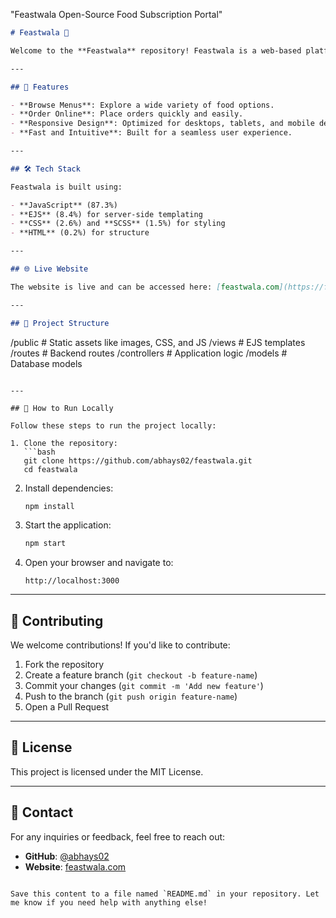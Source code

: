 "Feastwala Open-Source Food Subscription Portal"
```markdown
# Feastwala 🍴

Welcome to the **Feastwala** repository! Feastwala is a web-based platform designed for food enthusiasts to explore and order their favorite cuisines. The website is live at [feastwala.com](https://feastwala.com).

---

## 🚀 Features

- **Browse Menus**: Explore a wide variety of food options.
- **Order Online**: Place orders quickly and easily.
- **Responsive Design**: Optimized for desktops, tablets, and mobile devices.
- **Fast and Intuitive**: Built for a seamless user experience.

---

## 🛠️ Tech Stack

Feastwala is built using:

- **JavaScript** (87.3%)
- **EJS** (8.4%) for server-side templating
- **CSS** (2.6%) and **SCSS** (1.5%) for styling
- **HTML** (0.2%) for structure

---

## 🌐 Live Website

The website is live and can be accessed here: [feastwala.com](https://feastwala.com)

---

## 📂 Project Structure

```
/public         # Static assets like images, CSS, and JS
/views          # EJS templates
/routes         # Backend routes
/controllers    # Application logic
/models         # Database models
```

---

## 🔧 How to Run Locally

Follow these steps to run the project locally:

1. Clone the repository:
   ```bash
   git clone https://github.com/abhays02/feastwala.git
   cd feastwala
   ```

2. Install dependencies:
   ```bash
   npm install
   ```

3. Start the application:
   ```bash
   npm start
   ```

4. Open your browser and navigate to:
   ```
   http://localhost:3000
   ```

---

## 🤝 Contributing

We welcome contributions! If you'd like to contribute:

1. Fork the repository
2. Create a feature branch (`git checkout -b feature-name`)
3. Commit your changes (`git commit -m 'Add new feature'`)
4. Push to the branch (`git push origin feature-name`)
5. Open a Pull Request

---

## 📄 License

This project is licensed under the MIT License.

---

## 💬 Contact

For any inquiries or feedback, feel free to reach out:

- **GitHub**: [@abhays02](https://github.com/abhays02)
- **Website**: [feastwala.com](https://feastwala.com)
```

Save this content to a file named `README.md` in your repository. Let me know if you need help with anything else!
